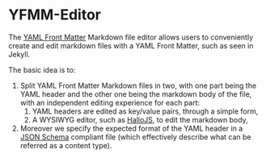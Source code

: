 # YFMM-Editor

The [YAML Front Matter](https://github.com/mojombo/jekyll/wiki/yaml-front-matter) Markdown file editor allows users to conveniently create and edit markdown files with a YAML Front Matter, such as seen in Jekyll.

The basic idea is to:

1. Split YAML Front Matter Markdown files in two, with one part being the YAML header and the other one being the markdown body of the file, with an independent editing experience for each part:
    1. YAML headers are edited as key/value pairs, through a simple form,
    1. A WYSIWYG editor, such as [HalloJS](http://hallojs.org/), to edit the markdown body,
1. Moreover we specify the expected format of the YAML header in a [JSON Schema](http://json-schema.org/) compliant file (which effectively describe what can be referred as a content type).

